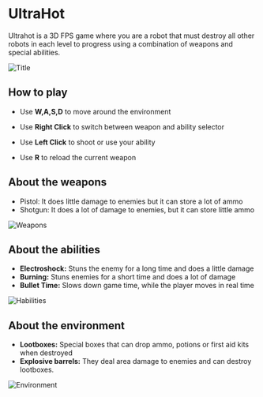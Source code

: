 
# UltraHot

Ultrahot is a 3D FPS game where you are a robot that must destroy all other robots in each level to progress using a combination of weapons and special abilities.

![Title](https://i.imghippo.com/files/MoY7422hI.png)
## How to play
- Use **W,A,S,D** to move around the environment

- Use **Right Click** to switch between weapon and ability selector

- Use **Left Click** to shoot or use your ability

- Use **R** to reload the current weapon

## About the weapons
- Pistol: It does little damage to enemies but it can store a lot of ammo
- Shotgun: It does a lot of damage to enemies, but it can store little ammo

![Weapons](https://i.imghippo.com/files/TWC6776Tbo.png)

## About the abilities
- **Electroshock:** Stuns the enemy for a long time and does a little damage
- **Burning:** Stuns enemies for a short time and does a lot of damage
- **Bullet Time:** Slows down game time, while the player moves in real time

![Habilities](https://i.imghippo.com/files/fMCC1773aAI.png)

## About the environment
- **Lootboxes:** Special boxes that can drop ammo, potions or first aid kits when destroyed
- **Explosive barrels:** They deal area damage to enemies and can destroy lootboxes.

![Environment](https://i.imghippo.com/files/xWQ9405nWo.png)